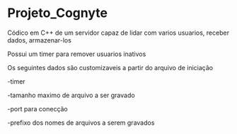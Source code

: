 # Projeto_Cognyte
Códico em C++ de um servidor capaz de lidar com varios usuarios, receber dados, armazenar-los

Possui um timer para remover usuarios inativos

Os seguintes dados são customizaveis a partir do arquivo de iniciação

-timer

-tamanho maximo de arquivo a ser gravado

-port para conecção

-prefixo dos nomes de arquivos a serem gravados
